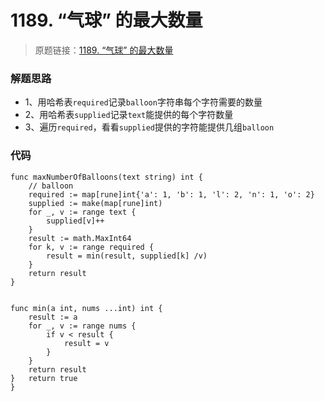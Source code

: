 # 1189. “气球” 的最大数量
> 原题链接：[1189. “气球” 的最大数量](https://leetcode-cn.com/problems/maximum-number-of-balloons/)

### 解题思路
* 1、用哈希表``required``记录``balloon``字符串每个字符需要的数量
* 2、用哈希表``supplied``记录``text``能提供的每个字符数量
* 3、遍历``required``，看看``supplied``提供的字符能提供几组``balloon``


### 代码
```golang
func maxNumberOfBalloons(text string) int {
	// balloon
	required := map[rune]int{'a': 1, 'b': 1, 'l': 2, 'n': 1, 'o': 2}
	supplied := make(map[rune]int)
	for _, v := range text {
		supplied[v]++
	}
	result := math.MaxInt64
	for k, v := range required {
		result = min(result, supplied[k] /v)
	}
	return result
}


func min(a int, nums ...int) int {
	result := a
	for _, v := range nums {
		if v < result {
			result = v
		}
	}
	return result
}	return true
}
```
